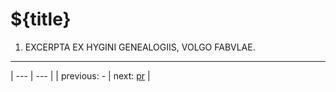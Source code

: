# ${title}

1. EXCERPTA EX HYGINI GENEALOGIIS, VOLGO FABVLAE.



---

| --- | --- |
| previous: - | next: [pr](../pr/) |
